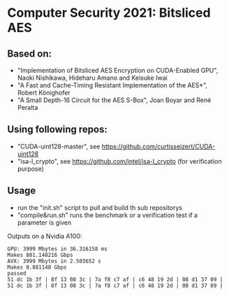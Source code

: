 # Computer Security 2021:  Bitsliced AES

## Based on:
- "Implementation of Bitsliced AES Encryption
on CUDA-Enabled GPU", Naoki Nishikawa, Hideharu Amano and Keisuke Iwai
- "A Fast and Cache-Timing Resistant Implementation
of the AES*", Robert Könighofer
- "A Small Depth-16 Circuit for the AES S-Box", Joan Boyar and René Peralta

## Using following repos:
 - "CUDA-uint128-master", see https://github.com/curtisseizert/CUDA-uint128
 - "isa-l_crypto", see https://github.com/intel/isa-l_crypto (for verification purpose)

## Usage
 - run the "init.sh" script to pull and build th sub repositorys
 - "compile&run.sh" runs the benchmark or a verification test if a parameter is given

Outputs on a Nvidia A100:
```
GPU: 3999 Mbytes in 36.316158 ms
Makes 881.148216 Gbps
AVX: 3999 Mbytes in 2.503652 s
Makes 0.881148 Gbps
passed
51 dc 1b 3f | 8f 13 08 3c | 7a f8 c7 af | c6 48 19 2d | 08 d1 37 09 |
51 dc 1b 3f | 8f 13 08 3c | 7a f8 c7 af | c6 48 19 2d | 08 d1 37 09 |
```
